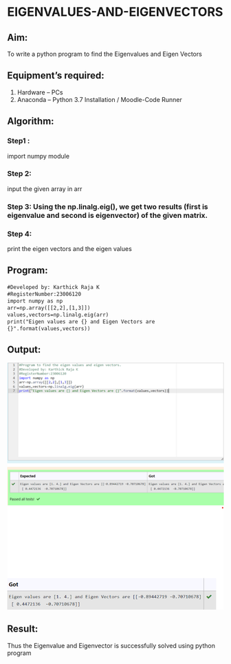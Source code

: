 # EIGENVALUES-AND-EIGENVECTORS
## Aim:
To write a python program to find the Eigenvalues and Eigen Vectors
## Equipment’s required:
1. 	Hardware – PCs
2. 	Anaconda – Python 3.7 Installation / Moodle-Code Runner
## Algorithm:
### Step1 : 
import numpy module
### Step 2: 
input the given array in arr
### Step 3: Using the np.linalg.eig(),  we get two results (first is eigenvalue and second is eigenvector) of the given matrix.
### Step 4: 
print the eigen vectors and the eigen values
## Program:
```#Program to find the eigen values and eigen vectors.
#Developed by: Karthick Raja K
#RegisterNumber:23006120
import numpy as np
arr=np.array([[2,2],[1,3]])
values,vectors=np.linalg.eig(arr)
print("Eigen values are {} and Eigen Vectors are {}".format(values,vectors))
```
## Output:
![output](/Screenshot%202023-07-25%20191015.png)
![output](/Screenshot%202023-07-31%20114905.png)
## Result:
Thus the Eigenvalue and Eigenvector is successfully solved using python program
